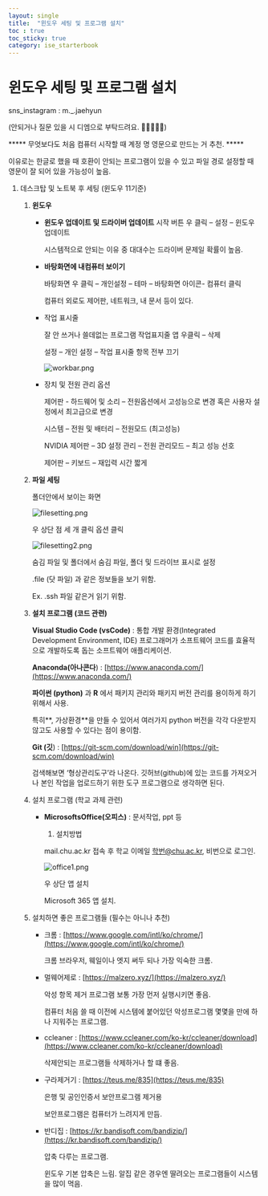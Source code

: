 ```yaml
---
layout: single
title:  "윈도우 세팅 및 프로그램 설치"
toc : true
toc_sticky: true
category: ise_starterbook
---
```


# 윈도우 세팅 및 프로그램 설치

sns_instagram : m._.jaehyun 

(안되거나 질문 있을 시 디엠으로 부탁드려요. 🙏🙏🙏🙏🙏)

[](https://www.instagram.com/m._.jaehyun/)

***** 무엇보다도 처음 컴퓨터 시작할 때 계정 명 영문으로 만드는 거 추천. *****

이유로는 한글로 했을 때 호환이 안되는 프로그램이 있을 수 있고 파일 경로 설정할 때 영문이 잘 되어 있을 가능성이 높음.

1. 데스크탑 및 노트북 후 세팅 (윈도우 11기준)
    1. **윈도우**
        - **윈도우 업데이트 및 드라이버 업데이트** 시작 버튼 우 클릭 – 설정 – 윈도우 업데이트
            
            시스템적으로 안되는 이유 중 대대수는 드라이버 문제일 확률이 높음.
            
        - **바탕화면에 내컴퓨터 보이기**
            
            바탕화면 우 클릭 – 개인설정 – 테마 – 바탕화면 아이콘- 컴퓨터 클릭
            
            컴퓨터 외로도 제어판, 네트워크, 내 문서 등이 있다.
            
        - 작업 표시줄
            
            잘 안 쓰거나 쓸데없는 프로그램 작업표지줄 앱 우클릭 – 삭제
            
            설정 – 개인 설정 – 작업 표시줄 항목 전부 끄기
            
            ![workbar.png]("../../assets/img/workbar.png")
            
        - 장치 및 전원 관리 옵션
            
            제어판 - 하드웨어 및 소리 – 전원옵션에서 고성능으로 변경 혹은 사용자 설정에서 최고급으로 변경
            
            시스템 – 전원 및 배터리 – 전원모드 (최고성능)
            
            NVIDIA 제어판 – 3D 설정 관리 – 전원 관리모드 – 최고 성능 선호
            
            제어판 – 키보드 – 재입력 시간 짧게
            
    2. **파일 세팅**
        
        폴더안에서 보이는 화면
        
        ![filesetting.png](%E1%84%8B%E1%85%B1%E1%86%AB%E1%84%83%E1%85%A9%E1%84%8B%E1%85%AE%20%E1%84%89%E1%85%A6%E1%84%90%E1%85%B5%E1%86%BC%20%E1%84%86%E1%85%B5%E1%86%BE%20%E1%84%91%E1%85%B3%E1%84%85%E1%85%A9%E1%84%80%E1%85%B3%E1%84%85%E1%85%A2%E1%86%B7%20%E1%84%89%E1%85%A5%E1%86%AF%E1%84%8E%E1%85%B5%200e73845e780344b88f4dd76107a2e016/filesetting.png)
        
        우 상단 점 세 개 클릭 옵션 클릭
        
        ![filesetting2.png](%E1%84%8B%E1%85%B1%E1%86%AB%E1%84%83%E1%85%A9%E1%84%8B%E1%85%AE%20%E1%84%89%E1%85%A6%E1%84%90%E1%85%B5%E1%86%BC%20%E1%84%86%E1%85%B5%E1%86%BE%20%E1%84%91%E1%85%B3%E1%84%85%E1%85%A9%E1%84%80%E1%85%B3%E1%84%85%E1%85%A2%E1%86%B7%20%E1%84%89%E1%85%A5%E1%86%AF%E1%84%8E%E1%85%B5%200e73845e780344b88f4dd76107a2e016/filesetting2.png)
        
        숨김 파일 및 폴더에서 숨김 파일, 폴더 및 드라이브 표시로 설정
        
        .file (닷 파일) 과 같은 정보들을 보기 위함.
        
        Ex. .ssh 파일 같은거 읽기 위함.
        
    3. **설치 프로그램 (코드 관련)**
        
        **Visual Studio Code (vsCode)** : 통합 개발 환경(Integrated Development Environment, IDE) 프로그래머가 소프트웨어 코드를 효율적으로 개발하도록 돕는 소프트웨어 애플리케이션.
        
        **Anaconda(아나콘다**) : [https://www.anaconda.com/](https://www.anaconda.com/)
        
        **파이썬 (python)** 과 **R** 에서 패키지 관리와 패키지 버전 관리를 용이하게 하기 위해서 사용.
        
        특히**, 가상환경**을 만들 수 있어서 여러가지 python 버전을 각각 다운받지 않고도 사용할 수 있다는 점이 용이함.
        
        **Git (깃**) : [https://git-scm.com/download/win](https://git-scm.com/download/win)
        
        검색해보면 ‘형상관리도구’라 나온다. 깃허브(github)에 있는 코드를 가져오거나 본인 작업을 업로드하기 위한 도구 프로그램으로 생각하면 된다.
        
    4. 설치 프로그램 (학교 과제 관련)
        - **MicrosoftsOffice(오피스)** : 문서작업, ppt 등
            1. 설치방법
            
            mail.chu.ac.kr 접속 후 학교 이메일 학번@chu.ac.kr, 비번으로 로그인.
            
            ![office1.png](%E1%84%8B%E1%85%B1%E1%86%AB%E1%84%83%E1%85%A9%E1%84%8B%E1%85%AE%20%E1%84%89%E1%85%A6%E1%84%90%E1%85%B5%E1%86%BC%20%E1%84%86%E1%85%B5%E1%86%BE%20%E1%84%91%E1%85%B3%E1%84%85%E1%85%A9%E1%84%80%E1%85%B3%E1%84%85%E1%85%A2%E1%86%B7%20%E1%84%89%E1%85%A5%E1%86%AF%E1%84%8E%E1%85%B5%200e73845e780344b88f4dd76107a2e016/office1.png)
            
            우 상단 앱 설치
            
            Microsoft 365 앱 설치.
            
    5. 설치하면 좋은 프로그램들 (필수는 아니나 추천)
        - 크롬 : [https://www.google.com/intl/ko/chrome/](https://www.google.com/intl/ko/chrome/)
            
             크롬 브라우저, 웨일이나 엣지 써두 되나 가장 익숙한 크롬.
            
        - 멀웨어제로 : [https://malzero.xyz/](https://malzero.xyz/)
            
            악성 항목 제거 프로그램 보통 가장 먼저 실행시키면 좋음.
            
            컴퓨터 처음 쓸 때 이전에 시스템에 붙어있던 악성프로그램 몇몇을 만에 하나 지워주는 프로그램.
            
        - ccleaner : [https://www.ccleaner.com/ko-kr/ccleaner/download](https://www.ccleaner.com/ko-kr/ccleaner/download)
            
            삭제안되는 프로그램들 삭제하거나 할 떄 좋음.
            
        - 구라제거기 : [https://teus.me/835](https://teus.me/835)
            
            은행 및 공인인증서 보안프로그램 제거용
            
            보안프로그램은 컴퓨터가 느려지게 만듬.
            
        - 반디집 : [https://kr.bandisoft.com/bandizip/](https://kr.bandisoft.com/bandizip/)
            
            압축 다루는 프로그램.
            
            윈도우 기본 압축은 느림. 알집 같은 경우엔 딸려오는 프로그램들이 시스템을 많이 먹음.